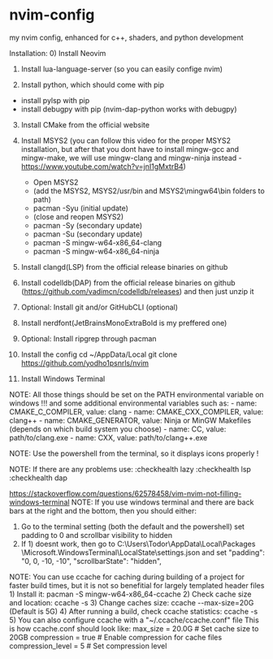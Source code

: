 # nvim-config
my nvim config, enhanced for c++, shaders, and python development

Installation:
0) Install Neovim

1) Install lua-language-server (so you can easily confige nvim)

2) Install python, which should come with pip
  - install pylsp with pip
  - install debugpy with pip (nvim-dap-python works with debugpy)

3) Install CMake from the official website
4) Install MSYS2 (you can follow this video for the proper
   MSYS2 installation, but after that you dont have to install
   mingw-gcc and mingw-make, we will use mingw-clang and
   mingw-ninja instead - https://www.youtube.com/watch?v=jnI1gMxtrB4)

    - Open MSYS2
    - (add the MSYS2, MSYS2/usr/bin and MSYS2\mingw64\bin folders to path)
    - pacman -Syu (initial update)
    - (close and reopen MSYS2)
    - pacman -Sy  (secondary update)
    - pacman -Su  (secondary update)
    - pacman -S mingw-w64-x86_64-clang
    - pacman -S mingw-w64-x86_64-ninja

5) Install clangd(LSP) from the official release binaries on github
6) Install codelldb(DAP) from the official release binaries on github 
   (https://github.com/vadimcn/codelldb/releases) and then just unzip it

7) Optional: Install git and/or GitHubCLI (optional)

8) Install nerdfont(JetBrainsMonoExtraBold is my preffered one)

9) Optional: Install ripgrep through pacman

10) Install the config
    cd ~/AppData/Local
    git clone https://github.com/yodho1psnrls/nvim

11) Install Windows Terminal

NOTE: All those things should be set on the PATH environmental variable on windows !!!
       and some additional environmental variables such as:
        - name: CMAKE_C_COMPILER, value: clang
        - name: CMAKE_CXX_COMPILER, value: clang++
        - name: CMAKE_GENERATOR, value: Ninja or MinGW Makefiles (depends on which build system you choose)
        - name: CC, value: path/to/clang.exe
        - name: CXX, value: path/to/clang++.exe

NOTE: Use the powershell from the terminal, so it displays icons properly !

NOTE: If there are any problems use:
    :checkhealth lazy
    :checkhealth lsp
    :checkhealth dap

https://stackoverflow.com/questions/62578458/vim-nvim-not-filling-windows-terminal
NOTE: If you use windows terminal and there are back bars 
       at the right and the bottom, then you should either:
1) Go to the terminal setting (both the default and the powershell)
    set padding to 0 and scrollbar visibility to hidden
2) If 1) doesnt work, then go to 
    C:\Users\Todor\AppData\Local\Packages
    \Microsoft.WindowsTerminal\LocalState\settings.json
    and set
    "padding": "0, 0, -10, -10",
    "scrollbarState": "hidden",


NOTE: You can use ccache for caching during building of a project
       for faster build times, but it is not so benefitial for largely
       templated header files
       1) Install it: pacman -S mingw-w64-x86_64-ccache
       2) Check cache size and location: ccache -s
       3) Change caches size: ccache --max-size=20G (Default is 5G)
       4) After running a build, check ccache statistics: ccache -s
       5) You can also configure ccache with a "~/.ccache/ccache.conf" file
            This is how ccache.conf should look like:
            max_size = 20.0G         # Set cache size to 20GB
            compression = true       # Enable compression for cache files
            compression_level = 5    # Set compression level
